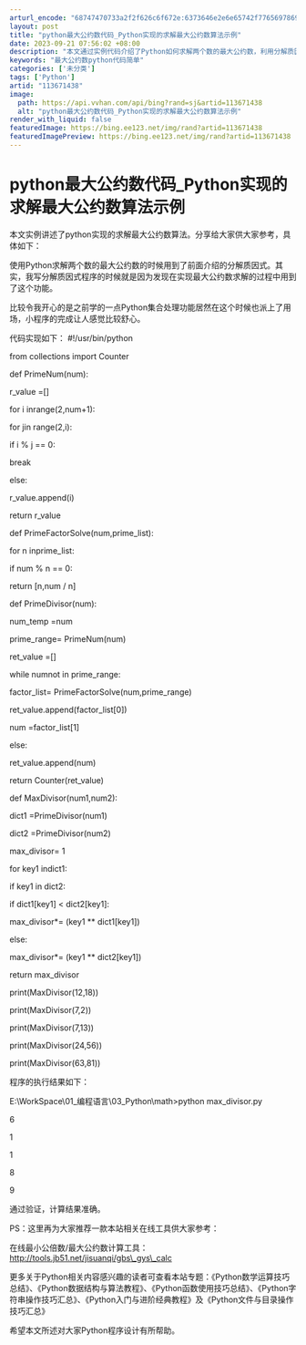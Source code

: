 ```yaml
---
arturl_encode: "68747470733a2f2f626c6f672e:6373646e2e6e65742f77656978696e5f33363432313637342f:61727469636c652f64657461696c732f313133363731343338"
layout: post
title: "python最大公约数代码_Python实现的求解最大公约数算法示例"
date: 2023-09-21 07:56:02 +08:00
description: "本文通过实例代码介绍了Python如何求解两个数的最大公约数，利用分解质因数和集合处理功能，提供了完"
keywords: "最大公约数python代码简单"
categories: ['未分类']
tags: ['Python']
artid: "113671438"
image:
  path: https://api.vvhan.com/api/bing?rand=sj&artid=113671438
  alt: "python最大公约数代码_Python实现的求解最大公约数算法示例"
render_with_liquid: false
featuredImage: https://bing.ee123.net/img/rand?artid=113671438
featuredImagePreview: https://bing.ee123.net/img/rand?artid=113671438
---
```


# python最大公约数代码\_Python实现的求解最大公约数算法示例

本文实例讲述了python实现的求解最大公约数算法。分享给大家供大家参考，具体如下：

使用Python求解两个数的最大公约数的时候用到了前面介绍的分解质因式。其实，我写分解质因式程序的时候就是因为发现在实现最大公约数求解的过程中用到了这个功能。

比较令我开心的是之前学的一点Python集合处理功能居然在这个时候也派上了用场，小程序的完成让人感觉比较舒心。

代码实现如下： #!/usr/bin/python

from collections import Counter

def PrimeNum(num):

r\_value =[]

for i inrange(2,num+1):

for jin range(2,i):

if i % j == 0:

break

else:

r\_value.append(i)

return r\_value

def PrimeFactorSolve(num,prime\_list):

for n inprime\_list:

if num % n == 0:

return [n,num / n]

def PrimeDivisor(num):

num\_temp =num

prime\_range= PrimeNum(num)

ret\_value =[]

while numnot in prime\_range:

factor\_list= PrimeFactorSolve(num,prime\_range)

ret\_value.append(factor\_list[0])

num =factor\_list[1]

else:

ret\_value.append(num)

return Counter(ret\_value)

def MaxDivisor(num1,num2):

dict1 =PrimeDivisor(num1)

dict2 =PrimeDivisor(num2)

max\_divisor= 1

for key1 indict1:

if key1 in dict2:

if dict1[key1] < dict2[key1]:

max\_divisor*= (key1 ** dict1[key1])

else:

max\_divisor*= (key1 ** dict2[key1])

return max\_divisor

print(MaxDivisor(12,18))

print(MaxDivisor(7,2))

print(MaxDivisor(7,13))

print(MaxDivisor(24,56))

print(MaxDivisor(63,81))

程序的执行结果如下：

E:\WorkSpace\01\_编程语言\03\_Python\math>python max\_divisor.py

6

1

1

8

9

通过验证，计算结果准确。

PS：这里再为大家推荐一款本站相关在线工具供大家参考：

在线最小公倍数/最大公约数计算工具：http://tools.jb51.net/jisuanqi/gbs\_gys\_calc

更多关于Python相关内容感兴趣的读者可查看本站专题：《Python数学运算技巧总结》、《Python数据结构与算法教程》、《Python函数使用技巧总结》、《Python字符串操作技巧汇总》、《Python入门与进阶经典教程》及《Python文件与目录操作技巧汇总》

希望本文所述对大家Python程序设计有所帮助。